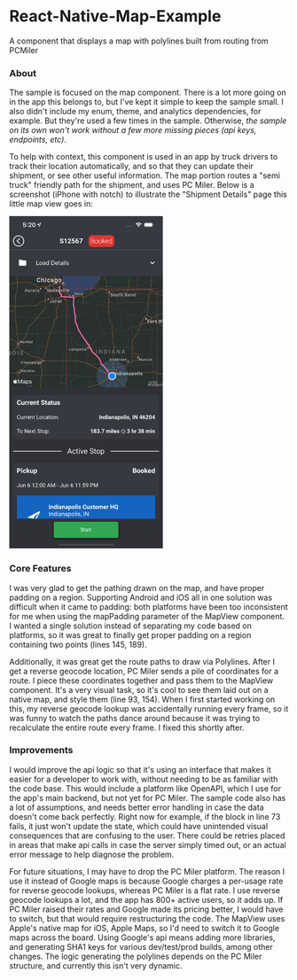 # React-Native-Map-Example
A component that displays a map with polylines built from routing from PCMiler

### About
The sample is focused on the map component. There is a lot more going on in the app this belongs to, but I've kept it simple to keep the sample small. I also didn't include my enum, theme, and analytics dependencies, for example. But they're used a few times in the sample. Otherwise, *the sample on its own won't work without a few more missing pieces (api keys, endpoints, etc)*.

To help with context, this component is used in an app by truck drivers to track their location automatically, and so that they can update their shipment, or see other useful information. The map portion routes a "semi truck" friendly path for the shipment, and uses PC Miler. Below is a screenshot (iPhone with notch) to illustrate the "Shipment Details" page this little map view goes in:

<img height="600" src="https://raw.githubusercontent.com/DaveAldon/React-Native-Map-Example/main/Screen%20Shot.png"/>

### Core Features
I was very glad to get the pathing drawn on the map, and have proper padding on a region. Supporting Android and iOS all in one solution was difficult when it came to padding: both platforms have been too inconsistent for me when using the mapPadding parameter of the MapView component. I wanted a single solution instead of separating my code based on platforms, so it was great to finally get proper padding on a region containing two points (lines 145, 189). 
 
Additionally, it was great get the route paths to draw via Polylines. After I get a reverse geocode location, PC Miler sends a pile of coordinates for a route. I piece these coordinates together and pass them to the MapView component. It's a very visual task, so it's cool to see them laid out on a native map, and style them (line 93, 154). When I first started working on this, my reverse geocode lookup was accidentally running every frame, so it was funny to watch the paths dance around because it was trying to recalculate the entire route every frame. I fixed this shortly after.
 
### Improvements
I would improve the api logic so that it's using an interface that makes it easier for a developer to work with, without needing to be as familiar with the code base. This would include a platform like OpenAPI, which I use for the app's main backend, but not yet for PC Miler. The sample code also has a lot of assumptions, and needs better error handling in case the data doesn't come back perfectly. Right now for example, if the block in line 73 fails, it just won't update the state, which could have unintended visual consequences that are confusing to the user. There could be retries placed in areas that make api calls in case the server simply timed out, or an actual error message to help diagnose the problem.
 
For future situations, I may have to drop the PC Miler platform. The reason I use it instead of Google maps is because Google charges a per-usage rate for reverse geocode lookups, whereas PC Miler is a flat rate. I use reverse geocode lookups a lot, and the app has 800+ active users, so it adds up. If PC Miler raised their rates and Google made its pricing better, I would have to switch, but that would require restructuring the code. The MapView uses Apple's native map for iOS, Apple Maps, so I'd need to switch it to Google maps across the board. Using Google's api means adding more libraries, and generating SHA1 keys for various dev/test/prod builds, among other changes. The logic generating the polylines depends on the PC Miler structure, and currently this isn't very dynamic.
 
